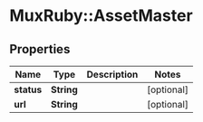 # MuxRuby::AssetMaster

## Properties
Name | Type | Description | Notes
------------ | ------------- | ------------- | -------------
**status** | **String** |  | [optional] 
**url** | **String** |  | [optional] 


